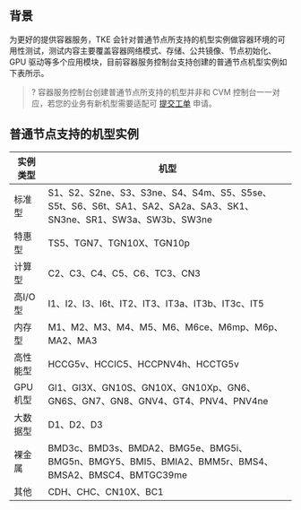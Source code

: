 
## 背景
为更好的提供容器服务，TKE 会针对普通节点所支持的机型实例做容器环境的可用性测试，测试内容主要覆盖容器网络模式、存储、公共镜像、节点初始化、GPU 驱动等多个应用模块，目前容器服务控制台支持创建的普通节点机型实例如下表所示。
>? 容器服务控制台创建普通节点所支持的机型并非和 CVM 控制台一一对应，若您的业务有新机型需要适配可 [提交工单](https://console.cloud.tencent.com/workorder/category) 申请。

## 普通节点支持的机型实例

| 实例类型 | 机型 | 
|---------|---------|
| 标准型 | S1、S2、S2ne、S3、S3ne、S4、S4m、S5、S5se、S5t、S6、S6t、SA1、SA2、SA2a、SA3、SK1、SN3ne、SR1、SW3a、SW3b、SW3ne | 
| 特惠型 | TS5、TGN7、TGN10X、TGN10p | 
| 计算型 | C2、C3、C4、C5、C6、TC3、CN3 | 
| 高I/O型 | I1、I2、I3、I6t、IT2、IT3、IT3a、IT3b、IT3c、IT5 | 
| 内存型 | M1、M2、M3、M4、M5、M6、M6ce、M6mp、M6p、MA2、MA3 | 
| 高性能型 | HCCG5v、HCCIC5、HCCPNV4h、HCCTG5v | 
| GPU机型 | GI1、GI3X、GN10S、GN10X、GN10Xp、GN6、GN6S、GN7、GN8、GNV4、GT4、PNV4、PNV4ne | 
| 大数据型 | D1、D2、D3 | 
| 裸金属 | BMD3c、BMD3s、BMDA2、BMG5e、BMG5i、BMG5n、BMGY5、BMI5、BMIA2、BMM5r、BMS4、BMSA2、BMSC4、BMTGC39me | 
| 其他 | CDH、CHC、CN10X、BC1 | 


